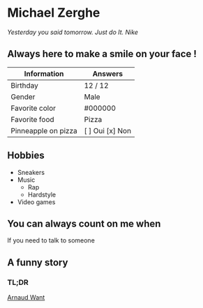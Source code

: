 # Michael Zerghe

*Yesterday you said tomorrow. Just do It. Nike*


## Always here to make a smile on your face !

| Information         | Answers                            |
| ------------------  | ---------------------------------- |
| Birthday            | 12 / 12                            |
| Gender              | Male                               |
| Favorite color      | #000000                            |
| Favorite food       | Pizza                              |
| Pinneapple on pizza | [ ] Oui   [x] Non                  |

## Hobbies

* Sneakers 
* Music
  * Rap
  * Hardstyle
* Video games

## You can always count on me when
 If you need to talk to someone

 ## A funny story


 ### TL;DR


 [Arnaud Want]()
